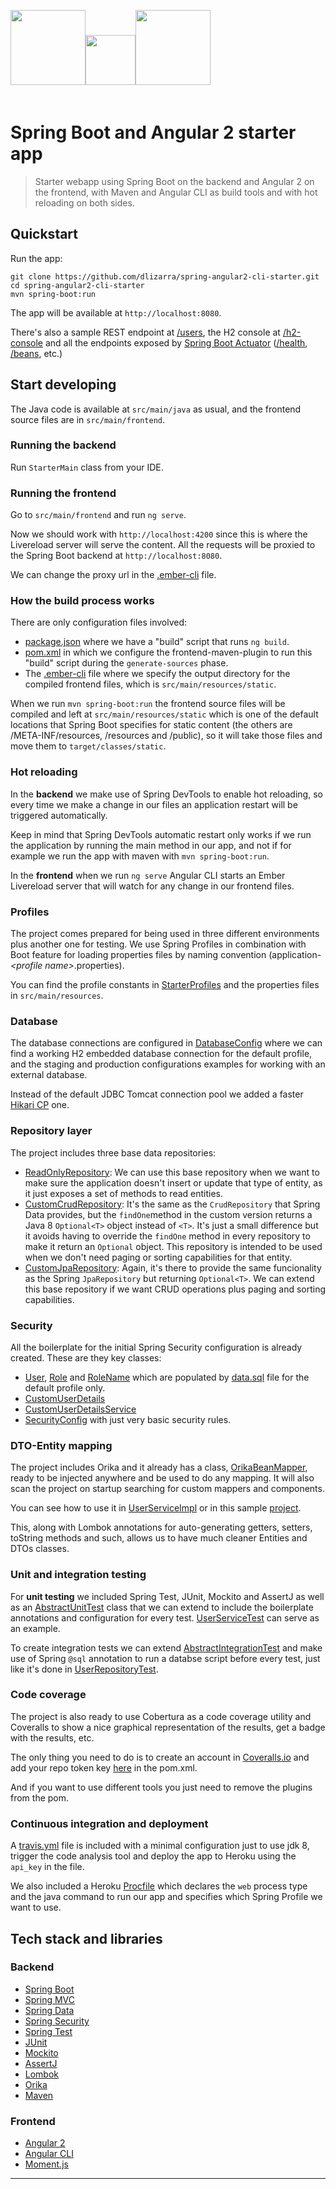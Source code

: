 <img src="src/main/frontend/public/boot-logo.png" height="120px"><img style="margin-bottom: 20px" src="src/main/frontend/public/plus.png" height="80px"><img src="src/main/frontend/public/ng-logo.png" height="120px">
# Spring Boot and Angular 2 starter app

> Starter webapp using Spring Boot on the backend and Angular 2 on the frontend, with 
Maven and Angular CLI as build tools and with hot reloading on both sides.

## Quickstart
Run the app:

    git clone https://github.com/dlizarra/spring-angular2-cli-starter.git
    cd spring-angular2-cli-starter
    mvn spring-boot:run

The app will be available at `http://localhost:8080`. 

There's also a sample REST endpoint at [/users](http://localhost:8080/users), the H2 console at [/h2-console](http://localhost:8080/h2-console) and all the endpoints exposed by [Spring Boot Actuator](http://docs.spring.io/spring-boot/docs/current/reference/html/production-ready-endpoints.html) ([/health](http://localhost:8080/health), [/beans](http://localhost:8080/beans), etc.)


## Start developing
The Java code is available at `src/main/java` as usual, and the frontend source files are in 
`src/main/frontend`.

### Running the backend
Run `StarterMain` class from your IDE.

### Running the frontend
Go to `src/main/frontend` and run `ng serve`.

Now we should work with `http://localhost:4200` since this is where the Livereload server will serve the content. All the requests will be proxied to the Spring Boot backend at `http://localhost:8080`.


We can change the proxy url in the [.ember-cli](src/main/frontend/.ember-cli) file.

### How the build process works
There are only  configuration files involved:

- [package.json](src/main/frontend/package.json) where we have a "build" script that runs `ng build`.
- [pom.xml](pom.xml#L139) in which we configure the frontend-maven-plugin to run this "build" script during the `generate-sources` phase.
- The [.ember-cli](src/main/frontend/.ember-cli) file where we specify the output directory for the compiled frontend files, which is `src/main/resources/static`.


When we run `mvn spring-boot:run` the frontend source files will be compiled and left at `src/main/resources/static` which is one of the default locations that Spring Boot specifies for static content (the others are /META-INF/resources, /resources and /public), so it will take those files and move them to `target/classes/static`.


### Hot reloading
In the **backend** we make use of Spring DevTools to enable hot reloading, 
so every time we make a change in our files an application restart will
be triggered automatically.

Keep in mind that Spring DevTools automatic restart only works if we run the 
application by running the main method in our app, and not if for example we run 
the app with maven with `mvn spring-boot:run`.

In the **frontend** when we run `ng serve` Angular CLI starts an Ember Livereload server that will watch for any change in our frontend files.

### Profiles

The project comes prepared for being used in three different environments plus 
another one for testing. We use Spring Profiles in combination with Boot feature for 
loading properties files by naming convention (application-*\<profile name\>*.properties).

You can find the profile constants in 
[StarterProfiles](src/main/java/com/dlizarra/starter/StarterProfiles.java) 
and the properties files in `src/main/resources`.

### Database
The database connections are configured in 
[DatabaseConfig](src/main/java/com/dlizarra/starter/DatabaseConfig.java)
where we can find a working H2 embedded database connection for the default profile, and the staging and production configurations examples for working with an external database.

Instead of the default JDBC Tomcat connection pool we added a faster [Hikari CP](https://github.com/brettwooldridge/HikariCP) one.

### Repository layer
The project includes three base data repositories:

- [ReadOnlyRepository](src/main/java/com/dlizarra/starter/support/jpa/ReadOnlyRepository.java): We can use this base repository when we want to make sure the application doesn't insert or update that type of entity, as it just exposes a set of methods to read entities.
- [CustomCrudRepository](src/main/java/com/dlizarra/starter/support/jpa/CustomCrudRepository.java): It's the same as the `CrudRepository` that Spring Data provides, but the `findOne`method in the custom version returns a Java 8 `Optional<T>` object instead of `<T>`. It's just a small difference but it avoids having to override the `findOne` method in every repository to make it return an `Optional` object. This repository is intended to be used when we don't need paging or sorting capabilities for that entity.
- [CustomJpaRepository](src/main/java/com/dlizarra/starter/support/jpa/CustomJpaRepository.java): Again, it's there to provide the same funcionality as the Spring `JpaRepository` but returning `Optional<T>`. We can extend this base repository if we want CRUD operations plus paging and sorting capabilities.

### Security
All the boilerplate for the initial Spring Security configuration is already created. These are they key classes:

- [User](src/main/java/com/dlizarra/starter/user/User.java), [Role](src/main/java/com/dlizarra/starter/role/Role.java) and  [RoleName](src/main/java/com/dlizarra/starter/role/RoleName.java) which are populated by [data.sql](src/main/resources/data.sql) file for the default profile only.
- [CustomUserDetails](src/main/java/com/dlizarra/starter/support/security/CustomUserDetails.java)
- [CustomUserDetailsService](src/main/java/com/dlizarra/starter/support/security/CustomUserDetailsService.java)
- [SecurityConfig](src/main/java/com/dlizarra/starter/SecurityConfig.java) with just very basic security rules.

### DTO-Entity mapping
The project includes Orika and it already has a class, [OrikaBeanMapper](src/main/java/com/dlizarra/starter/support/orika/OrikaBeanMapper.java), ready to be injected anywhere and be used to do any mapping. It will also scan the project on startup searching for custom mappers and components.

You can see how to use it in [UserServiceImpl](src/main/java/com/dlizarra/starter/user/UserServiceImpl.java) or in this sample [project](https://github.com/dlizarra/orika-spring-integration).

This, along with Lombok annotations for auto-generating getters, setters, toString methods and such, allows us to have much cleaner Entities and DTOs classes.

### Unit and integration testing
For **unit testing** we included Spring Test, JUnit, Mockito and AssertJ as well as an [AbstractUnitTest](src/test/java/com/dlizarra/starter/support/AbstractUnitTest.java) class that we can extend to include the boilerplate annotations and configuration for every test. [UserServiceTest](src/test/java/com/dlizarra/starter/user/UserServiceTest.java) can serve as an example.

To create integration tests we can extend [AbstractIntegrationTest](src/test/java/com/dlizarra/starter/support/AbstractIntegrationTest.java) and make use of Spring `@sql` annotation to run a databse script before every test, just like it's done in [UserRepositoryTest](src/test/java/com/dlizarra/starter/user/UserRepositoryTest.java).

### Code coverage
The project is also ready to use Cobertura as a code coverage utility and Coveralls to show a nice graphical representation of the results, get a badge with the results, etc. 

The only thing you need to do is to create an account in [Coveralls.io](http://coveralls.io) and add your repo token key [here](pom.xml#L134) in the pom.xml.

And if you want to use different tools you just need to remove the plugins from the pom.


### Continuous integration and deployment
A [travis.yml](.travis.yml) file is included with a minimal configuration just to use jdk 8, trigger the code analysis tool and deploy the app to Heroku using the `api_key` in the file. 

We also included a Heroku [Procfile](Procfile) which declares the `web` process type and the java command to run our app and specifies which Spring Profile we want to use.



## Tech stack and libraries
### Backend
- [Spring Boot](http://projects.spring.io/spring-boot/)
- [Spring MVC](http://docs.spring.io/autorepo/docs/spring/3.2.x/spring-framework-reference/html/mvc.html)
- [Spring Data](http://projects.spring.io/spring-data/)
- [Spring Security](http://projects.spring.io/spring-security/)
- [Spring Test](http://docs.spring.io/autorepo/docs/spring-framework/3.2.x/spring-framework-reference/html/testing.html)
- [JUnit](http://junit.org/)
- [Mockito](http://mockito.org/)
- [AssertJ](http://joel-costigliola.github.io/assertj/)
- [Lombok](https://projectlombok.org/)
- [Orika](http://orika-mapper.github.io/orika-docs/)
- [Maven](https://maven.apache.org/)

### Frontend
- [Angular 2](https://angular.io/)
- [Angular CLI](https://cli.angular.io/)
- [Moment.js](http://momentjs.com/)


---
